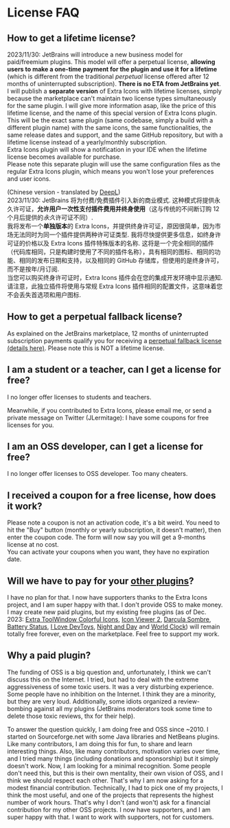 # License FAQ

## How to get a lifetime license?

2023/11/30: JetBrains will introduce a new business model for paid/freemium plugins. This model will offer a perpetual license, **allowing users to make a one-time payment for the plugin and use it for a lifetime** (which is different from the traditional *perpetual* license offered after 12 months of uninterrupted subscription). **There is no ETA from JetBrains yet**.  
I will publish a **separate version** of Extra Icons with lifetime licenses, simply because the marketplace can't maintain two license types simultaneously for the same plugin. I will give more information asap, like the price of this lifetime license, and the name of this special version of Extra Icons plugin. This will be the exact same plugin (same codebase, simply a build with a different plugin name) with the same icons, the same functionalities, the same release dates and support, and the same GitHub repository, but with a lifetime license instead of a yearly/monthly subscription.    
Extra Icons plugin will show a notification in your IDE when the lifetime license becomes available for purchase.  
Please note this separate plugin will use the same configuration files as the regular Extra Icons plugin, which means you won't lose your preferences and user icons.

(Chinese version - translated by [DeepL](https://www.deepl.com/translator))      
2023/11/30: JetBrains 将为付费/免费插件引入新的商业模式. 这种模式将提供永久许可证，**允许用户一次性支付插件费用并终身使用**（这与传统的不间断订购 12 个月后提供的*永久*许可证不同）.  
我将发布一个**单独版本**的 Extra Icons，并提供终身许可证，原因很简单，因为市场无法同时为同一个插件提供两种许可证类型. 我将尽快提供更多信息，如终身许可证的价格以及 Extra Icons 插件特殊版本的名称. 这将是一个完全相同的插件（代码库相同，只是构建时使用了不同的插件名称），具有相同的图标、相同的功能、相同的发布日期和支持，以及相同的 GitHub 存储库，但使用的是终身许可，而不是按年/月订阅.  
当您可以购买终身许可证时，Extra Icons 插件会在您的集成开发环境中显示通知.  
请注意，此独立插件将使用与常规 Extra Icons 插件相同的配置文件，这意味着您不会丢失首选项和用户图标.

## How to get a perpetual fallback license?

As explained on the JetBrains marketplace, 12 months of uninterrupted subscription payments qualify you for receiving a [perpetual fallback license (details here)](https://sales.jetbrains.com/hc/en-gb/articles/207240845-What-is-perpetual-fallback-license). Please note this is NOT a lifetime license.

## I am a student or a teacher, can I get a license for free?

I no longer offer licenses to students and teachers.

Meanwhile, if you contributed to Extra Icons, please email me, or send a private message on Twitter (JLermitage): I have some coupons for free licenses for you.

## I am an OSS developer, can I get a license for free?

I no longer offer licenses to OSS developer. Too many cheaters.

## I received a coupon for a free license, how does it work?

Please note a coupon is not an activation code, it's a bit weird. You need to hit the "Buy" button (monthly or yearly subscription, it doesn't matter), then enter the coupon code. The form will now say you will get a 9-months license at no cost.  
You can activate your coupons when you want, they have no expiration date.

## Will we have to pay for your [other plugins](https://plugins.jetbrains.com/author/ed9cc7eb-74f5-46c1-b0df-67162fe1a1c5)?

I have no plan for that. I now have supporters thanks to the Extra Icons project, and I am super happy with that. I don't provide OSS to make money. I may create new paid plugins, but my existing free plugins (as of Dec. 2023: [Extra ToolWindow Colorful Icons](https://plugins.jetbrains.com/plugin/16604-extra-toolwindow-colorful-icons/), [Icon Viewer 2](https://plugins.jetbrains.com/plugin/13995-icon-viewer-2/), [Darcula Sombre](https://plugins.jetbrains.com/plugin/12264-darcula-sombre/), [Battery Status](https://plugins.jetbrains.com/plugin/12321-battery-status/), [I Love DevToys](https://plugins.jetbrains.com/plugin/20198-i-love-devtoys/), [Night and Day](https://plugins.jetbrains.com/plugin/16550-night-and-day/) and [World Clock](https://plugins.jetbrains.com/plugin/17816-world-clock/)) will remain totally free forever, even on the marketplace. Feel free to support my work.

## Why a paid plugin?

The funding of OSS is a big question and, unfortunately, I think we can't discuss this on the Internet. I tried, but had to deal with the extreme aggressiveness of some toxic users. It was a very disturbing experience. Some people have no inhibition on the Internet. I think they are a minority, but they are very loud. Additionally, some idiots organized a review-bombing against all my plugins (JetBrains moderators took some time to delete those toxic reviews, thx for their help).

To answer the question quickly, I am doing free and OSS since ~2010. I started on Sourceforge.net with some Java libraries and NetBeans plugins. Like many contributors, I am doing this for fun, to share and learn interesting things. Also, like many contributors, motivation varies over time, and I tried many things (including donations and sponsorship) but it simply doesn't work. Now, I am looking for a minimal recognition. Some people don't need this, but this is their own mentality, their own vision of OSS, and I think we should respect each other. That's why I am now asking for a modest financial contribution. Technically, I had to pick one of my projects, I think the most useful, and one of the projects that represents the highest number of work hours. That's why I don't (and won't) ask for a financial contribution for my other OSS projects. I now have supporters, and I am super happy with that. I want to work with supporters, not for customers.
